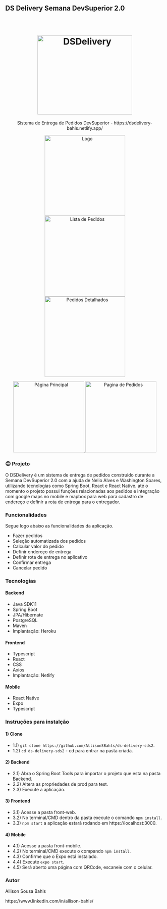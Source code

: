 ## DS Delivery Semana DevSuperior 2.0
<h1 align="center">
  <br>
  <img src="https://i.imgur.com/bBswAWG.png" alt="DSDelivery" height="250" width="300">
  <br>
</h1>
<p align="center">Sistema de Entrega de Pedidos DevSuperior - https://dsdelivery-bahls.netlify.app/</p>

<p align="center">
  <a href="https://i.imgur.com/wJ1zAkw.jpg">
    <img src="https://i.imgur.com/wJ1zAkw.jpg" alt="Logo" height="255">
  </a>
   <a href="https://i.imgur.com/KlXlvL5.jpg">
    <img src="https://i.imgur.com/KlXlvL5.jpg" alt="Lista de Pedidos" height="255">
  </a>
  <a href="https://i.imgur.com/s7ec2cu.jpg">
    <img src="https://i.imgur.com/s7ec2cu.jpg" alt="Pedidos Detalhados" height="255">
  </a>
</p>

<p align="center">
  <a href="https://i.imgur.com/FLGKEO4.png">
    <img src="https://i.imgur.com/FLGKEO4.png" alt="Página Principal" height="225">
  </a>
   <a href="https://i.imgur.com/ZHGCpKh.png">
    <img src="https://i.imgur.com/ZHGCpKh.png" alt="Pagina de Pedidos" height="225">
  </a>
</p>


### :blush: **Projeto**

O DSDelivery é um sistema de entrega de pedidos construido durante a Semana DevSuperior 2.0 com a ajuda de Nelio Alves e Washington Soares, utilizando tecnologias como Spring Boot, React e React Native. até o momento o projeto  possui funções relacionadas aos pedidos e integração com google maps no mobile e mapbox para web para cadastro de endereço e definir a rota de entrega para o entregador.

### **Funcionalidades**

Segue logo abaixo as funcionalidades da aplicação.

-   Fazer pedidos
-   Seleção automatizada dos pedidos
-   Calcular valor do pedido
-   Definir endereço de entrega
-   Definir rota de entrega no aplicativo
-   Confirmar entrega
-   Cancelar pedido

### **Tecnologias**

#### Backend

-   Java SDK11
-   Spring Boot
-   JPA/Hibernate
-   PostgreSQL
-   Maven
-   Implantação: Heroku

#### Frontend

-   Typescript
-   React
-   CSS
-   Axios
-   Implantação: Netlify

#### Mobile

-   React Native
-   Expo
-   Typescript

### **Instruções para instalção**

#### 1) Clone

- 1.1) `git clone https://github.com/AllisonSBahls/ds-delivery-sds2`.
- 1.2) `cd ds-delivery-sds2` - cd para entrar na pasta criada.

#### 2) Backend
- 2.1) Abra o Spring Boot Tools para importar o projeto que esta na pasta Backend.
- 2.2) Altera as propriedades de prod para test.
- 2.3) Execute a aplicação.
        
#### 3) Frontend
- 3.1) Acesse a pasta front-web.
- 3.2) No terminal/CMD dentro da pasta execute o comando `npm install`.
- 3.3) `npm start` a aplicação estará rodando em https://localhost:3000.

#### 4) Mobile
- 4.1) Acesse a pasta front-mobile.
- 4.2) No terminal/CMD execute o compando `npm install`.
- 4.3) Confirme que o Expo está instalado.
- 4.4) Execute `expo start`.
- 4.5) Será aberto uma página com QRCode, escaneie com o celular.

### Autor
Allison Sousa Bahls
<p>https://www.linkedin.com/in/allison-bahls/</p>
